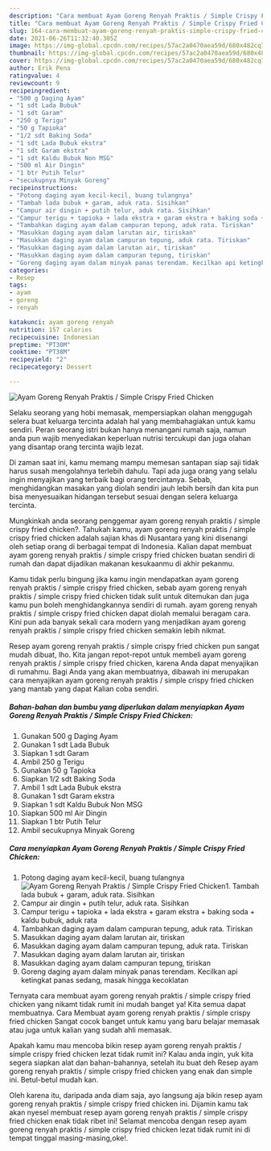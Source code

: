 ```yaml
---
description: "Cara membuat Ayam Goreng Renyah Praktis / Simple Crispy Fried Chicken Sederhana dan Mudah Dibuat"
title: "Cara membuat Ayam Goreng Renyah Praktis / Simple Crispy Fried Chicken Sederhana dan Mudah Dibuat"
slug: 164-cara-membuat-ayam-goreng-renyah-praktis-simple-crispy-fried-chicken-sederhana-dan-mudah-dibuat
date: 2021-06-26T11:32:40.305Z
image: https://img-global.cpcdn.com/recipes/57ac2a0470aea59d/680x482cq70/ayam-goreng-renyah-praktis-simple-crispy-fried-chicken-foto-resep-utama.jpg
thumbnail: https://img-global.cpcdn.com/recipes/57ac2a0470aea59d/680x482cq70/ayam-goreng-renyah-praktis-simple-crispy-fried-chicken-foto-resep-utama.jpg
cover: https://img-global.cpcdn.com/recipes/57ac2a0470aea59d/680x482cq70/ayam-goreng-renyah-praktis-simple-crispy-fried-chicken-foto-resep-utama.jpg
author: Erik Pena
ratingvalue: 4
reviewcount: 9
recipeingredient:
- "500 g Daging Ayam"
- "1 sdt Lada Bubuk"
- "1 sdt Garam"
- "250 g Terigu"
- "50 g Tapioka"
- "1/2 sdt Baking Soda"
- "1 sdt Lada Bubuk ekstra"
- "1 sdt Garam ekstra"
- "1 sdt Kaldu Bubuk Non MSG"
- "500 ml Air Dingin"
- "1 btr Putih Telur"
- "secukupnya Minyak Goreng"
recipeinstructions:
- "Potong daging ayam kecil-kecil, buang tulangnya"
- "Tambah lada bubuk + garam, aduk rata. Sisihkan"
- "Campur air dingin + putih telur, aduk rata. Sisihkan"
- "Campur terigu + tapioka + lada ekstra + garam ekstra + baking soda + kaldu bubuk, aduk rata"
- "Tambahkan daging ayam dalam campuran tepung, aduk rata. Tiriskan"
- "Masukkan daging ayam dalam larutan air, tiriskan"
- "Masukkan daging ayam dalam campuran tepung, aduk rata. Tiriskan"
- "Masukkan daging ayam dalam larutan air, tiriskan"
- "Masukkan daging ayam dalam campuran tepung, tiriskan"
- "Goreng daging ayam dalam minyak panas terendam. Kecilkan api ketingkat panas sedang, masak hingga kecoklatan"
categories:
- Resep
tags:
- ayam
- goreng
- renyah

katakunci: ayam goreng renyah 
nutrition: 157 calories
recipecuisine: Indonesian
preptime: "PT30M"
cooktime: "PT38M"
recipeyield: "2"
recipecategory: Dessert

---
```



![Ayam Goreng Renyah Praktis / Simple Crispy Fried Chicken](https://img-global.cpcdn.com/recipes/57ac2a0470aea59d/680x482cq70/ayam-goreng-renyah-praktis-simple-crispy-fried-chicken-foto-resep-utama.jpg)

Selaku seorang yang hobi memasak, mempersiapkan olahan menggugah selera buat keluarga tercinta adalah hal yang membahagiakan untuk kamu sendiri. Peran seorang istri bukan hanya menangani rumah saja, namun anda pun wajib menyediakan keperluan nutrisi tercukupi dan juga olahan yang disantap orang tercinta wajib lezat.

Di zaman  saat ini, kamu memang mampu memesan santapan siap saji tidak harus susah mengolahnya terlebih dahulu. Tapi ada juga orang yang selalu ingin menyajikan yang terbaik bagi orang tercintanya. Sebab, menghidangkan masakan yang diolah sendiri jauh lebih bersih dan kita pun bisa menyesuaikan hidangan tersebut sesuai dengan selera keluarga tercinta. 



Mungkinkah anda seorang penggemar ayam goreng renyah praktis / simple crispy fried chicken?. Tahukah kamu, ayam goreng renyah praktis / simple crispy fried chicken adalah sajian khas di Nusantara yang kini disenangi oleh setiap orang di berbagai tempat di Indonesia. Kalian dapat membuat ayam goreng renyah praktis / simple crispy fried chicken buatan sendiri di rumah dan dapat dijadikan makanan kesukaanmu di akhir pekanmu.

Kamu tidak perlu bingung jika kamu ingin mendapatkan ayam goreng renyah praktis / simple crispy fried chicken, sebab ayam goreng renyah praktis / simple crispy fried chicken tidak sulit untuk ditemukan dan juga kamu pun boleh menghidangkannya sendiri di rumah. ayam goreng renyah praktis / simple crispy fried chicken dapat diolah memalui beragam cara. Kini pun ada banyak sekali cara modern yang menjadikan ayam goreng renyah praktis / simple crispy fried chicken semakin lebih nikmat.

Resep ayam goreng renyah praktis / simple crispy fried chicken pun sangat mudah dibuat, lho. Kita jangan repot-repot untuk membeli ayam goreng renyah praktis / simple crispy fried chicken, karena Anda dapat menyajikan di rumahmu. Bagi Anda yang akan membuatnya, dibawah ini merupakan cara menyajikan ayam goreng renyah praktis / simple crispy fried chicken yang mantab yang dapat Kalian coba sendiri.

<!--inarticleads1-->

##### Bahan-bahan dan bumbu yang diperlukan dalam menyiapkan Ayam Goreng Renyah Praktis / Simple Crispy Fried Chicken:

1. Gunakan 500 g Daging Ayam
1. Gunakan 1 sdt Lada Bubuk
1. Siapkan 1 sdt Garam
1. Ambil 250 g Terigu
1. Gunakan 50 g Tapioka
1. Siapkan 1/2 sdt Baking Soda
1. Ambil 1 sdt Lada Bubuk ekstra
1. Gunakan 1 sdt Garam ekstra
1. Siapkan 1 sdt Kaldu Bubuk Non MSG
1. Siapkan 500 ml Air Dingin
1. Siapkan 1 btr Putih Telur
1. Ambil secukupnya Minyak Goreng




<!--inarticleads2-->

##### Cara menyiapkan Ayam Goreng Renyah Praktis / Simple Crispy Fried Chicken:

1. Potong daging ayam kecil-kecil, buang tulangnya
<img src="https://img-global.cpcdn.com/steps/1d38b3839cd71e81/160x128cq70/ayam-goreng-renyah-praktis-simple-crispy-fried-chicken-langkah-memasak-1-foto.jpg" alt="Ayam Goreng Renyah Praktis / Simple Crispy Fried Chicken">1. Tambah lada bubuk + garam, aduk rata. Sisihkan
1. Campur air dingin + putih telur, aduk rata. Sisihkan
1. Campur terigu + tapioka + lada ekstra + garam ekstra + baking soda + kaldu bubuk, aduk rata
1. Tambahkan daging ayam dalam campuran tepung, aduk rata. Tiriskan
1. Masukkan daging ayam dalam larutan air, tiriskan
1. Masukkan daging ayam dalam campuran tepung, aduk rata. Tiriskan
1. Masukkan daging ayam dalam larutan air, tiriskan
1. Masukkan daging ayam dalam campuran tepung, tiriskan
1. Goreng daging ayam dalam minyak panas terendam. Kecilkan api ketingkat panas sedang, masak hingga kecoklatan




Ternyata cara membuat ayam goreng renyah praktis / simple crispy fried chicken yang nikamt tidak rumit ini mudah banget ya! Kita semua dapat membuatnya. Cara Membuat ayam goreng renyah praktis / simple crispy fried chicken Sangat cocok banget untuk kamu yang baru belajar memasak atau juga untuk kalian yang sudah ahli memasak.

Apakah kamu mau mencoba bikin resep ayam goreng renyah praktis / simple crispy fried chicken lezat tidak rumit ini? Kalau anda ingin, yuk kita segera siapkan alat dan bahan-bahannya, setelah itu buat deh Resep ayam goreng renyah praktis / simple crispy fried chicken yang enak dan simple ini. Betul-betul mudah kan. 

Oleh karena itu, daripada anda diam saja, ayo langsung aja bikin resep ayam goreng renyah praktis / simple crispy fried chicken ini. Dijamin kamu tak akan nyesel membuat resep ayam goreng renyah praktis / simple crispy fried chicken enak tidak ribet ini! Selamat mencoba dengan resep ayam goreng renyah praktis / simple crispy fried chicken lezat tidak rumit ini di tempat tinggal masing-masing,oke!.

